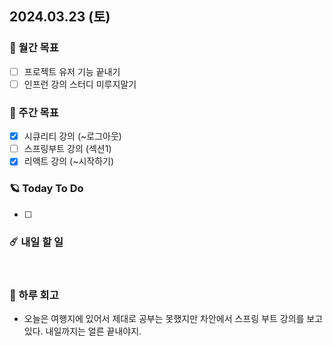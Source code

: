 ## 2024.03.23 (토)

### 🚀 월간 목표

- [ ] 프로젝트 유저 기능 끝내기
- [ ] 인프런 강의 스터디 미루지말기
  <br/>

### 💫 주간 목표

- [x] 시큐리티 강의 (~로그아웃)
- [ ] 스프링부트 강의 (섹션1)
- [x] 리액트 강의 (~시작하기)
  <br/>

### 🪐 Today To Do

- [ ] 
  <br/>

### ☄️ 내일 할 일

<br/>

### 👾 하루 회고

- 오늘은 여행지에 있어서 제대로 공부는 못했지만 차안에서 스프링 부트 강의를 보고 있다. 내일까지는 얼른 끝내야지. 
